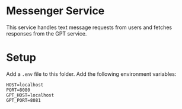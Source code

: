 # Messenger Service

This service handles text message requests from users and fetches responses from the GPT service.

# Setup

Add a `.env` file to this folder. Add the following environment variables:

```
HOST=localhost
PORT=8080
GPT_HOST=localhost
GPT_PORT=8081
```
